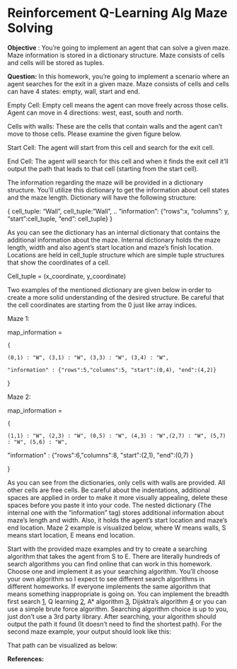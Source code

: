 # Reinforcement Q-Learning Alg Maze Solving

**Objective** : You’re going to implement an agent that can solve a given maze. Maze information is stored
in a dictionary structure. Maze consists of cells and cells will be stored as tuples.

**Question:** In this homework, you’re going to implement a scenario where an agent searches for the exit
in a given maze. Maze consists of cells and cells can have 4 states: empty, wall, start and end.

Empty Cell: Empty cell means the agent can move freely across those cells. Agent can move in 4
directions: west, east, south and north.

Cells with walls: These are the cells that contain walls and the agent can’t move to those cells. Please
examine the given figure below.

Start Cell: The agent will start from this cell and search for the exit cell.

End Cell: The agent will search for this cell and when it finds the exit cell it’ll output the path that leads
to that cell (starting from the start cell).

The information regarding the maze will be provided in a dictionary structure. You’ll utilize this
dictionary to get the information about cell states and the maze length. Dictionary will have the following
structure:

{ cell_tuple: “Wall”, cell_tuple:”Wall”, .. “information”: {“rows”:x, “columns”: y, “start”:cell_tuple,
“end”: cell_tuple} }

As you can see the dictionary has an internal dictionary that contains the additional information about the
maze. Internal dictionary holds the maze length, width and also agent’s start location and maze’s finish
location. Locations are held in cell_tuple structure which are simple tuple structures that show the
coordinates of a cell.

Cell_tuple = (x_coordinate, y_coordinate)


Two examples of the mentioned dictionary are given below in order to create a more solid understanding
of the desired structure. Be careful that the cell coordinates are starting from the 0 just like array indices.

Maze 1:

map_information =

```
{
```
```
(0,1) : "W", (3,1) : "W", (3,3) : "W", (3,4) : "W",
```
```
"information" : {"rows":5,"columns":5, "start":(0,4), "end":(4,2)}
```
}

Maze 2:

map_information =

```
{
```
```
(1,1) : "W", (2,3) : "W", (0,5) : "W", (4,3) : "W",(2,7) : "W", (5,7) : "W", (5,6) : "W",
```
"information" : {"rows":6,"columns":8, "start":(2,1), "end":(0,7) }

}

As you can see from the dictionaries, only cells with walls are provided. All other cells are free cells. Be
careful about the indentations, additional spaces are applied in order to make it more visually appealing,
delete these spaces before you paste it into your code. The nested dictionary (The internal one with the
“information” tag) stores additional information about maze’s length and width. Also, it holds the
agent’s start location and maze’s end location. Maze 2 example is visualized below, where W means
walls, S means start location, E means end location.


Start with the provided maze examples and try to create a searching algorithm that takes the agent from S
to E. There are literally hundreds of search algorithms you can find online that can work in this
homework. Choose one and implement it as your searching algorithm. You’ll choose your own algorithm
so I expect to see different search algorithms in different homeworks. If everyone implements the same
algorithm that means something inappropriate is going on. You can implement the breadth first search
[1], Q learning [2], A* algorithm [3], Dijsktra’s algorithm [4] or you can use a simple brute force
algorithm. Searching algorithm choice is up to you, just don’t use a 3rd party library. After searching, your
algorithm should output the path it found (It doesn’t need to find the shortest path). For the second maze
example, your output should look like this:


That path can be visualized as below:

**References:**

[1]: https://www.geeksforgeeks.org/shortest-distance-two-cells-matrix-grid/

[2]: [http://mnemstudio.org/path-finding-q-learning-tutorial.htm](http://mnemstudio.org/path-finding-q-learning-tutorial.htm)

[3]: https://www.geeksforgeeks.org/a-search-algorithm/

[4]: https://www.geeksforgeeks.org/dijkstras-shortest-path-algorithm-greedy-algo-7/






